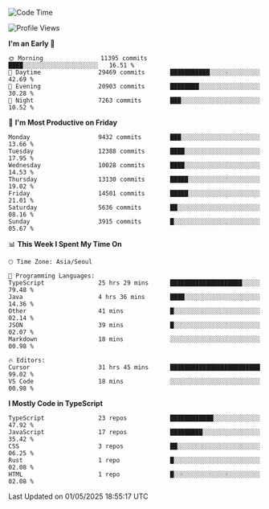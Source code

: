 <!--START_SECTION:waka-->
![Code Time](http://img.shields.io/badge/Code%20Time-7%2C654%20hrs%2014%20mins-blue)

![Profile Views](http://img.shields.io/badge/Profile%20Views-0-blue)

**I'm an Early 🐤** 

```text
🌞 Morning                11395 commits       ████░░░░░░░░░░░░░░░░░░░░░   16.51 % 
🌆 Daytime                29469 commits       ███████████░░░░░░░░░░░░░░   42.69 % 
🌃 Evening                20903 commits       ████████░░░░░░░░░░░░░░░░░   30.28 % 
🌙 Night                  7263 commits        ███░░░░░░░░░░░░░░░░░░░░░░   10.52 % 
```
📅 **I'm Most Productive on Friday** 

```text
Monday                   9432 commits        ███░░░░░░░░░░░░░░░░░░░░░░   13.66 % 
Tuesday                  12388 commits       ████░░░░░░░░░░░░░░░░░░░░░   17.95 % 
Wednesday                10028 commits       ████░░░░░░░░░░░░░░░░░░░░░   14.53 % 
Thursday                 13130 commits       █████░░░░░░░░░░░░░░░░░░░░   19.02 % 
Friday                   14501 commits       █████░░░░░░░░░░░░░░░░░░░░   21.01 % 
Saturday                 5636 commits        ██░░░░░░░░░░░░░░░░░░░░░░░   08.16 % 
Sunday                   3915 commits        █░░░░░░░░░░░░░░░░░░░░░░░░   05.67 % 
```


📊 **This Week I Spent My Time On** 

```text
🕑︎ Time Zone: Asia/Seoul

💬 Programming Languages: 
TypeScript               25 hrs 29 mins      ████████████████████░░░░░   79.48 % 
Java                     4 hrs 36 mins       ████░░░░░░░░░░░░░░░░░░░░░   14.36 % 
Other                    41 mins             █░░░░░░░░░░░░░░░░░░░░░░░░   02.14 % 
JSON                     39 mins             █░░░░░░░░░░░░░░░░░░░░░░░░   02.07 % 
Markdown                 18 mins             ░░░░░░░░░░░░░░░░░░░░░░░░░   00.98 % 

🔥 Editors: 
Cursor                   31 hrs 45 mins      █████████████████████████   99.02 % 
VS Code                  18 mins             ░░░░░░░░░░░░░░░░░░░░░░░░░   00.98 % 
```

**I Mostly Code in TypeScript** 

```text
TypeScript               23 repos            ████████████░░░░░░░░░░░░░   47.92 % 
JavaScript               17 repos            █████████░░░░░░░░░░░░░░░░   35.42 % 
CSS                      3 repos             ██░░░░░░░░░░░░░░░░░░░░░░░   06.25 % 
Rust                     1 repo              █░░░░░░░░░░░░░░░░░░░░░░░░   02.08 % 
HTML                     1 repo              █░░░░░░░░░░░░░░░░░░░░░░░░   02.08 % 
```




 Last Updated on 01/05/2025 18:55:17 UTC
<!--END_SECTION:waka-->

